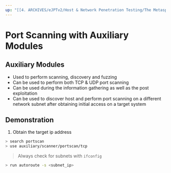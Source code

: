 ```yaml
---
up: "[[4. ARCHIVES/eJPTv2/Host & Network Penetration Testing/The Metasploit Framework/Enumeration/Enumeration|Enumeration]]"
---
```


# Port Scanning with Auxiliary Modules

## Auxiliary Modules

- Used to perform scanning, discovery and fuzzing
- Can be used to perform both TCP & UDP port scanning
- Can be used during the information gathering as well as the post exploitation
- Can be used to discover host and perform port scanning on a different network subnet after obtaining initial access on a target system 

## Demonstration

1. Obtain the target ip address

```bash
> search portscan
> use auxiliary/scanner/portscan/tcp
```

> Always check for subnets with `ifconfig`

```bash
> run autoroute -s <subnet_ip>
```
